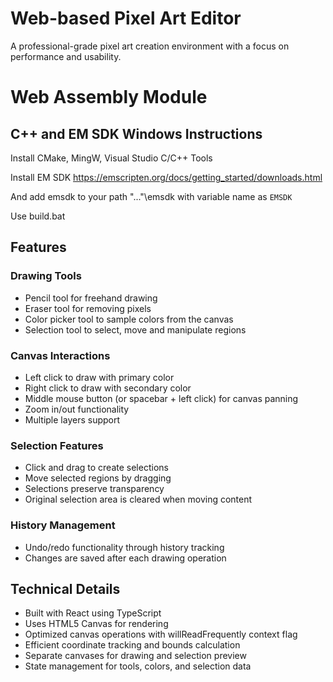 # Web-based Pixel Art Editor

A professional-grade pixel art creation environment with a focus on performance and usability.

# Web Assembly Module

## C++ and EM SDK Windows Instructions

Install CMake, MingW, Visual Studio C/C++ Tools

Install EM SDK
https://emscripten.org/docs/getting_started/downloads.html

And add emsdk to your path "..."\emsdk with variable name as `EMSDK`

Use build.bat

## Features

### Drawing Tools

- Pencil tool for freehand drawing
- Eraser tool for removing pixels
- Color picker tool to sample colors from the canvas
- Selection tool to select, move and manipulate regions

### Canvas Interactions

- Left click to draw with primary color
- Right click to draw with secondary color
- Middle mouse button (or spacebar + left click) for canvas panning
- Zoom in/out functionality
- Multiple layers support

### Selection Features

- Click and drag to create selections
- Move selected regions by dragging
- Selections preserve transparency
- Original selection area is cleared when moving content

### History Management

- Undo/redo functionality through history tracking
- Changes are saved after each drawing operation

## Technical Details

- Built with React using TypeScript
- Uses HTML5 Canvas for rendering
- Optimized canvas operations with willReadFrequently context flag
- Efficient coordinate tracking and bounds calculation
- Separate canvases for drawing and selection preview
- State management for tools, colors, and selection data
